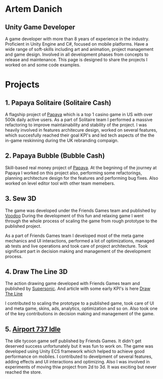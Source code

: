 # Artem Danich
## Unity Game Developer
A game developer with more than 8 years of experience in the industry. Proficient in Unity Engine and C#, focused on mobile platforms. Have a wide range of soft-skills including art and animation, project management and game design. Involved in all development phases from concepts to release and maintenance. This page is designed to share the projects I worked on and some code examples.
<br>
# Projects
## 1. Papaya Solitaire (Solitaire Cash)
A flagship project of [Papaya](https://papaya.com) which is a top 1 casino game in US with over 500k daily active users.
As a part of Solitaire team I performed a massive refactoring to improve maintainability and stability of the project. 
I was heavily involved in features architecure design, worked on several features, which succesfully reached their goal KPI's and led tech aspects of the the in-game reskinning during the UK rebranding compaign.

## 2. Papaya Bubble (Bubble Cash)
Skill-based real money project of [Papaya](https://papaya.com). At the begninng of the journey at Papaya I worked on this project also, performing some refactorings, planning architecture design for the features and performing bug fixes. Also worked on level editor tool with other team memebers.

## 3. Sew 3D
The game was developed under the Friends Games team and published by [Voodoo](https://voodoo.io)
During the development of this fun and relaxing game I went through the whole process of scaling the game from rough prototype to the published project. 

As a part of Friends Games team I developed most of the meta game mechanics and UI interactions, performed a lot of optimizations, managed ab tests and live operations and took care of project architecture. Took significant part in decision making and management of the development process.

## 4. Draw The Line 3D
The action drawing game  developed with Friends Games team and published by [Supersonic](https://supersonic.com).
And article with some early KPI's is here [Draw The Line](https://supersonic.com/learn/case-studies/draw-the-line/)

I contributed to scaling the prototype to a published game, took care of UI and meta game, skins, ads, analytics, optimization and so on. Also took one of the key contributions in decision making and management of the game.

## 5. [Airport 737 Idle](https://apps.apple.com/us/app/airport-737-idle/id1479743552)
The idle tycoon game self published by Friends Games. It didn't get deserved success unfortunately but it was fun to work on. The game was developed using Unity ECS framework which helped to achieve good performance on mobiles. I contributed to develpment of several features, adding effects and UI interactions and optimizing. Also I was involved in experiments of moving thiw project from 2d to 3d. It was exciting but never reached the store.

